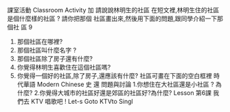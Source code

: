 課室活動 Classroom Activity
加 請說說林明生的社區
在短文裡,林明生住的社區是個什麼樣的社區 ? 請你把那個
社區畫出來,然後用下面的問題,跟同學介紹一下那個社
區 9
1. 那個社區在哪裡?
2. 那個社區叫什麼名字 ?
3. 那個社區除了房子還有什麼?
4. 你覺得林明生喜歡住在這個社區嗎?
5. 你覺得一個好的社區,除了房子,還應該有什麼?
社區可畫在下面的空白框裡
時代華語
Modern Chinese
史
還 問題與討論
1.你想住在大社區還是小社區 ? 為什麼?
2.你覺得大城市的社區好還是郊區的社區好?為什麼?
Lesson
第6課
我們去 KTV 唱歌吧 !
Let-s Goto KTVto Singl

